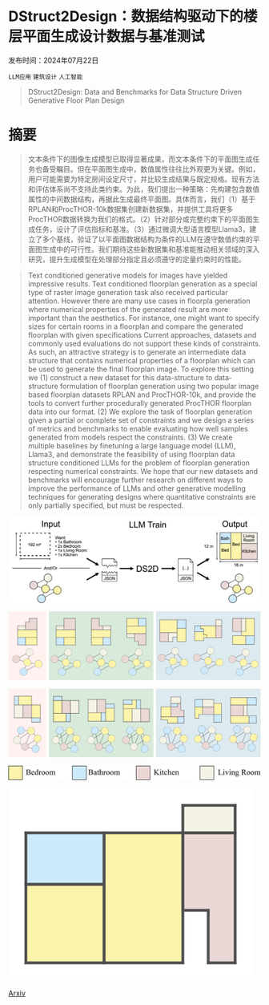 # DStruct2Design：数据结构驱动下的楼层平面生成设计数据与基准测试

发布时间：2024年07月22日

`LLM应用` `建筑设计` `人工智能`

> DStruct2Design: Data and Benchmarks for Data Structure Driven Generative Floor Plan Design

# 摘要

> 文本条件下的图像生成模型已取得显著成果，而文本条件下的平面图生成任务也备受瞩目。但在平面图生成中，数值属性往往比外观更为关键。例如，用户可能需要为特定房间设定尺寸，并比较生成结果与既定规格。现有方法和评估体系尚不支持此类约束。为此，我们提出一种策略：先构建包含数值属性的中间数据结构，再据此生成最终平面图。具体而言，我们（1）基于RPLAN和ProcTHOR-10k数据集创建新数据集，并提供工具将更多ProcTHOR数据转换为我们的格式。（2）针对部分或完整约束下的平面图生成任务，设计了评估指标和基准。（3）通过微调大型语言模型Llama3，建立了多个基线，验证了以平面图数据结构为条件的LLM在遵守数值约束的平面图生成中的可行性。我们期待这些新数据集和基准能推动相关领域的深入研究，提升生成模型在处理部分指定且必须遵守的定量约束时的性能。

> Text conditioned generative models for images have yielded impressive results. Text conditioned floorplan generation as a special type of raster image generation task also received particular attention. However there are many use cases in floorpla generation where numerical properties of the generated result are more important than the aesthetics. For instance, one might want to specify sizes for certain rooms in a floorplan and compare the generated floorplan with given specifications Current approaches, datasets and commonly used evaluations do not support these kinds of constraints. As such, an attractive strategy is to generate an intermediate data structure that contains numerical properties of a floorplan which can be used to generate the final floorplan image. To explore this setting we (1) construct a new dataset for this data-structure to data-structure formulation of floorplan generation using two popular image based floorplan datasets RPLAN and ProcTHOR-10k, and provide the tools to convert further procedurally generated ProcTHOR floorplan data into our format. (2) We explore the task of floorplan generation given a partial or complete set of constraints and we design a series of metrics and benchmarks to enable evaluating how well samples generated from models respect the constraints. (3) We create multiple baselines by finetuning a large language model (LLM), Llama3, and demonstrate the feasibility of using floorplan data structure conditioned LLMs for the problem of floorplan generation respecting numerical constraints. We hope that our new datasets and benchmarks will encourage further research on different ways to improve the performance of LLMs and other generative modelling techniques for generating designs where quantitative constraints are only partially specified, but must be respected.

![DStruct2Design：数据结构驱动下的楼层平面生成设计数据与基准测试](../../../paper_images/2407.15723/pipeline2.png)

![DStruct2Design：数据结构驱动下的楼层平面生成设计数据与基准测试](../../../paper_images/2407.15723/2_mural.png)

![DStruct2Design：数据结构驱动下的楼层平面生成设计数据与基准测试](../../../paper_images/2407.15723/3_mural.png)

![DStruct2Design：数据结构驱动下的楼层平面生成设计数据与基准测试](../../../paper_images/2407.15723/legend.png)

![DStruct2Design：数据结构驱动下的楼层平面生成设计数据与基准测试](../../../paper_images/2407.15723/53_1.png)

[Arxiv](https://arxiv.org/abs/2407.15723)